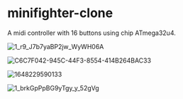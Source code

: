 # minifighter-clone
A midi controller with 16 buttons using chip ATmega32u4.

![1_r9_J7b7yaBP2jw_WyWH06A](https://user-images.githubusercontent.com/37790017/160271233-5c86f3cf-da17-4597-971b-727f02221852.jpg)

![C6C7F042-945C-44F3-8554-414B264BAC33](https://user-images.githubusercontent.com/37790017/160271664-b9150639-8100-40f0-adc2-bc203c5ac614.jpg)

![1648229590133](https://user-images.githubusercontent.com/37790017/160271239-8b2c01fb-82c3-4995-9897-adb277bac6d9.jpg)

![1_brkGpPpBG9yTgy_y_52gVg](https://user-images.githubusercontent.com/37790017/160271286-edf65ff9-54db-4ef4-8f5f-138ac9d95f39.jpg)
